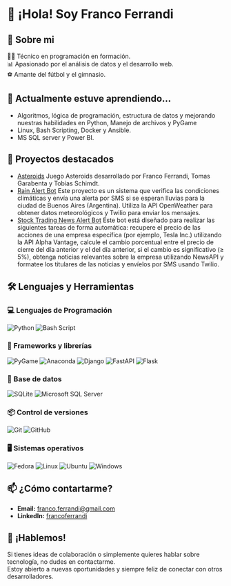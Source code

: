 # 👋 ¡Hola! Soy Franco Ferrandi

## 🚀 Sobre mi
👨‍💻 Técnico en programación en formación.  
📊 Apasionado por el análisis de datos y el desarrollo web.  
⚽ Amante del fútbol y el gimnasio.  

## 🌱 Actualmente estuve aprendiendo...
- Algoritmos, lógica de programación, estructura de datos y mejorando nuestras habilidades en Python, Manejo de archivos y PyGame
- Linux, Bash Scripting, Docker y Ansible.
- MS SQL server y Power BI.

## 📂 Proyectos destacados
- [Asteroids](https://github.com/FrancoFerrandi/Asteroids-Grupo-Bugisoft) Juego Asteroids desarrollado por Franco Ferrandi, Tomas Garabenta y Tobias Schimdt.
- [Rain Alert Bot](https://github.com/FrancoFerrandi/Rain-Alert-Project) Este proyecto es un sistema que verifica las condiciones climáticas y envía una alerta por SMS si se esperan lluvias para la ciudad de Buenos Aires (Argentina). Utiliza la API OpenWeather para obtener datos meteorológicos y Twilio para enviar los mensajes.
- [Stock Trading News Alert Bot](https://github.com/FrancoFerrandi/Stock-Traiding-News-Alert-Bot) Este bot está diseñado para realizar las siguientes tareas de forma automática: recupere el precio de las acciones de una empresa específica (por ejemplo, Tesla Inc.) utilizando la API Alpha Vantage, calcule el cambio porcentual entre el precio de cierre del día anterior y el del día anterior, si el cambio es significativo (≥ 5%), obtenga noticias relevantes sobre la empresa utilizando NewsAPI y formatee los titulares de las noticias y envíelos por SMS usando Twilio.
  
## 🛠️ Lenguajes y Herramientas

### 💻 Lenguajes de Programación
![Python](https://img.shields.io/badge/python-3670A0?style=for-the-badge&logo=python&logoColor=ffdd54)
![Bash Script](https://img.shields.io/badge/bash_script-%23121011.svg?style=for-the-badge&logo=gnu-bash&logoColor=white)

### 💼 Frameworks y librerías
![PyGame](https://img.shields.io/badge/PyGame-%2300C4B3.svg?style=for-the-badge&logo=python&logoColor=white)
![Anaconda](https://img.shields.io/badge/Anaconda-%2344A833.svg?style=for-the-badge&logo=anaconda&logoColor=white)
![Django](https://img.shields.io/badge/django-%23092E20.svg?style=for-the-badge&logo=django&logoColor=white)
![FastAPI](https://img.shields.io/badge/FastAPI-005571?style=for-the-badge&logo=fastapi)
![Flask](https://img.shields.io/badge/flask-%23000.svg?style=for-the-badge&logo=flask&logoColor=white)

### 💾 Base de datos
![SQLite](https://img.shields.io/badge/sqlite-%2307405e.svg?style=for-the-badge&logo=sqlite&logoColor=white)
![Microsoft SQL Server](https://img.shields.io/badge/Microsoft%20SQL%20Server-%23CC2927.svg?style=for-the-badge&logo=microsoft%20sql%20server&logoColor=white)

### 📦 Control de versiones
![Git](https://img.shields.io/badge/git-%23F05033.svg?style=for-the-badge&logo=git&logoColor=white)
![GitHub](https://img.shields.io/badge/github-%23121011.svg?style=for-the-badge&logo=github&logoColor=white)

### 🖥️ Sistemas operativos
![Fedora](https://img.shields.io/badge/Fedora-294172?style=for-the-badge&logo=fedora&logoColor=white)
![Linux](https://img.shields.io/badge/Linux-FCC624?style=for-the-badge&logo=linux&logoColor=black)
![Ubuntu](https://img.shields.io/badge/Ubuntu-E95420?style=for-the-badge&logo=ubuntu&logoColor=white)
![Windows](https://img.shields.io/badge/Windows-0078D6?style=for-the-badge&logo=windows&logoColor=white)

## 📫 ¿Cómo contartarme?
- **Email:** [franco.ferrandi@gmail.com](mailto:franco.ferrandi@gmail.com)  
- **LinkedIn:** [francoferrandi](https://www.linkedin.com/in/franco-ferrandi/)

## 🤝 ¡Hablemos!
Si tienes ideas de colaboración o simplemente quieres hablar sobre tecnología, no dudes en contactarme.  
Estoy abierto a nuevas oportunidades y siempre feliz de conectar con otros desarrolladores.
<!--
**FrancoFerrandi/francoferrandi** is a ✨ _special_ ✨ repository because its `README.md` (this file) appears on your GitHub profile.

Here are some ideas to get you started:

- 🔭 I’m currently working on ...
- 🌱 I’m currently learning ...
- 👯 I’m looking to collaborate on ...
- 🤔 I’m looking for help with ...
- 💬 Ask me about ...
- 📫 How to reach me: ...
- 😄 Pronouns: ...
- ⚡ Fun fact: ...
-->
